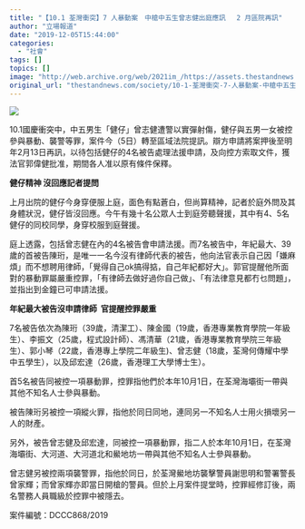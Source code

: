 ```yaml
---
title: "【10.1 荃灣衝突】7 人暴動案　中槍中五生曾志健出庭應訊　 2 月區院再訊"
author: "立場報道"
date: "2019-12-05T15:44:00"
categories:
  - "社會"
tags: []
topics: []
image: "http://web.archive.org/web/2021im_/https://assets.thestandnews.com/media/photos/101-02_zjvGB_F6KyUuP.png"
original_url: "thestandnews.com/society/10-1-荃灣衝突-7-人暴動案-中槍中五生曾志健出庭應訊-2-月區院再訊"
---
```

![](http://web.archive.org/web/2021im_/https://assets.thestandnews.com/media/photos/101-02_zjvGB_F6KyUuP.png)

10.1國慶衝突中，中五男生「健仔」曾志健遭警以實彈射傷，健仔與五男一女被控參與暴動、襲警等罪，案件今（5日）轉至區域法院提訊。辯方申請將案押後至明年2月13日再訊，以待包括健仔的4名被告處理法援申請，及向控方索取文件，獲法官郭偉健批准，期間各人准以原有條件保釋。

**健仔精神 沒回應記者提問** 

上月出院的健仔今身穿便服上庭，面色有點蒼白，但尚算精神，記者於庭外問及其身體狀況，健仔皆沒回應。今午有幾十名公眾人士到庭旁聽聲援，其中有4、5名健仔的同校同學，身穿校服到庭聲援。

庭上透露，包括曾志健在內的4名被告會申請法援。而7名被告中，年紀最大、39歲的首被告陳珩，是唯一一名今沒有律師代表的被告，他向法官表示自己因「嫌麻煩」而不想聘用律師，「覺得自己ok搞得掂，自己年紀都好大」。郭官提醒他所面對的暴動罪屬嚴重控罪，「有律師去做好過你自己做」、「有法律意見都冇乜問題」，並指出到金鐘已可申請法援。

**年紀最大被告沒申請律師  官提醒控罪嚴重**

7名被告依次為陳珩（39歲，清潔工）、陳金國（19歲，香港專業教育學院一年級生）、李振文（25歲，程式設計師）、馮清華（21歲，香港專業教育學院三年級生）、郭小琴（22歲，香港專上學院二年級生)、曾志健（18歲，荃灣何傳耀中學中五學生），以及邱宏達（26歲，香港理工大學博士生）。

首5名被告同被控一項暴動罪，控罪指他們於本年10月1日，在荃灣海壩街一帶與其他不知名人士參與暴動。

被告陳珩另被控一項縱火罪，指他於同日同地，連同另一不知名人士用火損壞另一人的財產。

另外，被告曾志健及邱宏達，同被控一項暴動罪，指二人於本年10月1日，在荃灣海壩街、大河道、大河道北和鱟地坊一帶與其他不知名人士參與暴動。

曾志健另被控兩項襲警罪，指他於同日，於荃灣鱟地坊襲擊警員謝思明和警署警長曾家輝；而曾家輝亦即當日開槍的警員。但於上月案件提堂時，控罪經修訂後，兩名警務人員職級於控罪中被隱去。

案件編號：DCCC868/2019